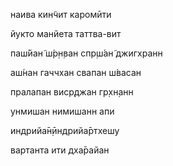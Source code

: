наива кин̃чит каромӣти

йукто манйета таттва-вит

паш́йан̃ ш́р̣н̣ван спр̣ш́ан̃ джигхранн

аш́нан гаччхан свапан ш́васан

пралапан виср̣джан гр̣хн̣анн

унмишан нимишанн апи

индрийа̄н̣ӣндрийа̄ртхешу

вартанта ити дха̄райан